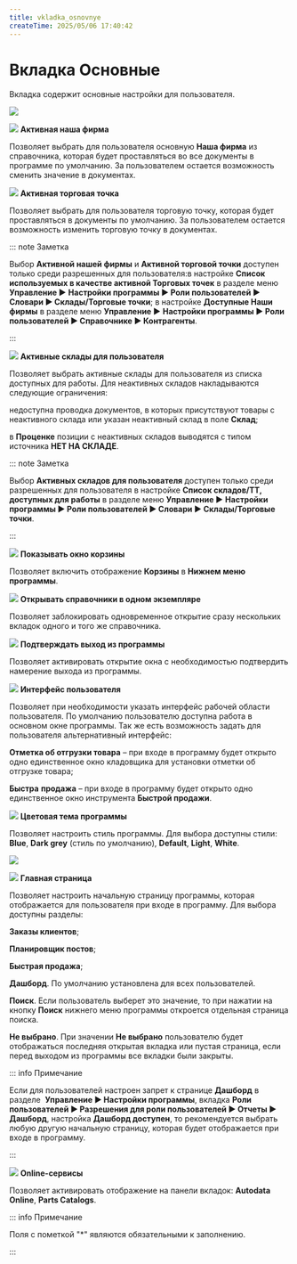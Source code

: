 ```yaml
---
title: vkladka_osnovnye
createTime: 2025/05/06 17:40:42
---
```

# Вкладка Основные
Вкладка содержит основные настройки для пользователя.

![](image345.png)

![](image006.png) **Активная наша фирма**

Позволяет выбрать для пользователя основную **Наша фирма** из справочника, которая будет проставляться во все документы в программе по умолчанию. За пользователем остается возможность сменить значение в документах.

![](image008.png) **Активная торговая точка**

Позволяет выбрать для пользователя торговую точку, которая будет проставляться в документы по умолчанию. За пользователем остается возможность изменить торговую точку в документах.

::: note Заметка

Выбор **Активной нашей фирмы** и **Активной торговой точки** доступен только среди разрешенных для пользователя:в настройке **Список используемых в качестве активной Торговых точек** в разделе меню **Управление ►** **Настройки программы ► Роли пользователей ► Словари ► Склады/Торговые точки**;
в настройке **Доступные Наши фирмы** в разделе меню **Управление ►** **Настройки программы ► Роли пользователей ► Справочнике ► Контрагенты**.

:::

![](image009.png) **Активные склады для пользователя** 

Позволяет выбрать активные склады для пользователя из списка доступных для работы. Для неактивных складов накладываются следующие ограничения:

недоступна проводка документов, в которых присутствуют товары с неактивного склада или указан неактивный склад в поле **Склад**;

в **Проценке** позиции с неактивных складов выводятся с типом источника **НЕТ НА СКЛАДЕ**.

::: note Заметка

Выбор **Активных складов для пользователя** доступен только среди разрешенных для пользователя в настройке **Список складов/ТТ, доступных для работы** в разделе меню **Управление ►** **Настройки программы ► Роли пользователей ► Словари ► Склады/Торговые точки**.

:::

![](image010.png) **Показывать окно корзины**

Позволяет включить отображение **Корзины** в **Нижнем меню программы**.

![](image011.png) **Открывать справочники в одном экземпляре**

Позволяет заблокировать одновременное открытие сразу нескольких вкладок одного и того же справочника.

![](image012.png) **Подтверждать выход из программы**

Позволяет активировать открытие окна с необходимостью подтвердить намерение выхода из программы.

![](image013.png) **Интерфейс пользователя**

Позволяет при необходимости указать интерфейс рабочей области пользователя. По умолчанию пользователю доступна работа в основном окне программы. Так же есть возможность задать для пользователя альтернативный интерфейс:

**Отметка об отгрузки товара** – при входе в программу будет открыто одно единственное окно кладовщика для установки отметки об отгрузке товара;

**Быстра** **продажа** – при входе в программу будет открыто одно единственное окно инструмента **Быстрой продажи**.

![](image014.png) **Цветовая тема программы**

Позволяет настроить стиль программы. Для выбора доступны стили: **Blue**, **Dark grey** (стиль по умолчанию), **Default**, **Light**, **White**.

![](image346.png)

![](image015.png) **Главная страница**

Позволяет настроить начальную страницу программы, которая отображается для пользователя при входе в программу. Для выбора доступны разделы:

**Заказы клиентов**;

**Планировщик постов**;

**Быстрая продажа**;

**Дашборд**. По умолчанию установлена для всех пользователей.

**Поиск**. Если пользователь выберет это значение, то при нажатии на кнопку **Поиск** нижнего меню программы откроется отдельная страница поиска.

**Не выбрано**. При значении **Не выбрано** пользователю будет отображаться последняя открытая вкладка или пустая страница, если перед выходом из программы все вкладки были закрыты.

::: info Примечание

Если для пользователей настроен запрет к странице **Дашборд** в разделе  **Управление ► Настройки программы**, вкладка **Роли пользователей ► Разрешения для роли пользователей ► Отчеты ► Дашборд**, настройка **Дашборд доступен**, то рекомендуется выбрать любую другую начальную страницу, которая будет отображается при входе в программу.

:::

![](image016.png) **Online-сервисы**

Позволяет активировать отображение на панели вкладок:  **Autodata Online**, **Parts Catalogs**.

::: info Примечание

Поля с пометкой "\*" являются обязательными к заполнению.

:::



